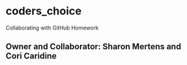 # coders_choice
Collaborating with GitHub Homework
## Owner and Collaborator: Sharon Mertens and Cori Caridine
